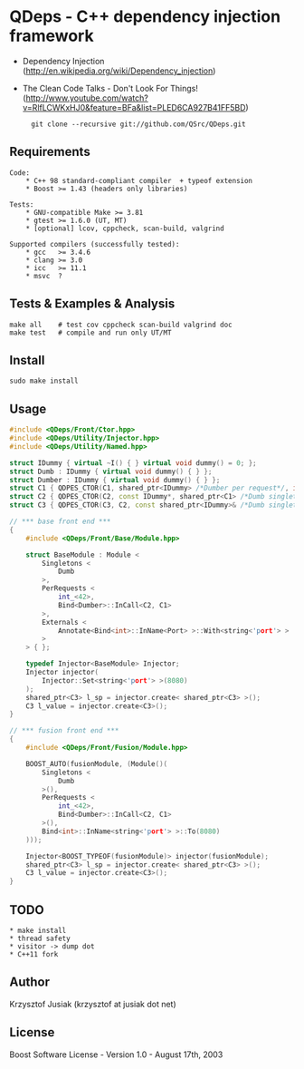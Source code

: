 QDeps - C++ dependency injection framework
================================
* Dependency Injection (http://en.wikipedia.org/wiki/Dependency_injection)
* The Clean Code Talks - Don't Look For Things! (http://www.youtube.com/watch?v=RlfLCWKxHJ0&feature=BFa&list=PLED6CA927B41FF5BD)

        git clone --recursive git://github.com/QSrc/QDeps.git

Requirements
------------
    Code:
        * C++ 98 standard-compliant compiler  + typeof extension
        * Boost >= 1.43 (headers only libraries)

    Tests:
        * GNU-compatible Make >= 3.81
        * gtest >= 1.6.0 (UT, MT)
        * [optional] lcov, cppcheck, scan-build, valgrind

    Supported compilers (successfully tested):
        * gcc   >= 3.4.6
        * clang >= 3.0
        * icc   >= 11.1
        * msvc  ?

Tests & Examples & Analysis
------------
    make all    # test cov cppcheck scan-build valgrind doc
    make test   # compile and run only UT/MT

Install
------------
    sudo make install

Usage
-----

``` C++
#include <QDeps/Front/Ctor.hpp>
#include <QDeps/Utility/Injector.hpp>
#include <QDeps/Utility/Named.hpp>

struct IDummy { virtual ~I() { } virtual void dummy() = 0; };
struct Dumb : IDummy { virtual void dummy() { } };
struct Dumber : IDummy { virtual void dummy() { } };
struct C1 { QDPES_CTOR(C1, shared_ptr<IDummy> /*Dumber per request*/, int /*42*/, Named<int, string<'port'> > /*8080 external*/) { } };
struct C2 { QDPES_CTOR(C2, const IDummy*, shared_ptr<C1> /*Dumb singleton with C3*/) };
struct C3 { QDPES_CTOR(C3, C2, const shared_ptr<IDummy>& /*Dumb singleton with C2*/) { } };

// *** base front end ***
{
    #include <QDeps/Front/Base/Module.hpp>

    struct BaseModule : Module <
        Singletons <
            Dumb
        >,
        PerRequests <
            int_<42>,
            Bind<Dumber>::InCall<C2, C1>
        >,
        Externals <
            Annotate<Bind<int>::InName<Port> >::With<string<'port'> >
        >
    > { };

    typedef Injector<BaseModule> Injector;
    Injector injector(
        Injector::Set<string<'port'> >(8080)
    );
    shared_ptr<C3> l_sp = injector.create< shared_ptr<C3> >();
    C3 l_value = injector.create<C3>();
}

// *** fusion front end ***
{
    #include <QDeps/Front/Fusion/Module.hpp>

    BOOST_AUTO(fusionModule, (Module()(
        Singletons <
            Dumb
        >(),
        PerRequests <
            int_<42>,
            Bind<Dumber>::InCall<C2, C1>
        >(),
        Bind<int>::InName<string<'port'> >::To(8080)
    )));

    Injector<BOOST_TYPEOF(fusionModule)> injector(fusionModule);
    shared_ptr<C3> l_sp = injector.create< shared_ptr<C3> >();
    C3 l_value = injector.create<C3>();
}

```

TODO
------
    * make install
    * thread safety
    * visitor -> dump dot
    * C++11 fork

Author
------
Krzysztof Jusiak (krzysztof at jusiak dot net)

License
-------
Boost Software License - Version 1.0 - August 17th, 2003

